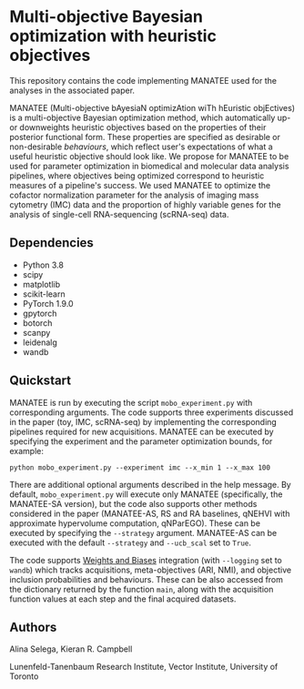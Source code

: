 # Multi-objective Bayesian optimization with heuristic objectives
This repository contains the code implementing MANATEE used for the analyses in the associated paper. 

MANATEE (Multi-objective bAyesiaN optimizAtion wiTh hEuristic objEctives) is a multi-objective Bayesian optimization method, which automatically up- or downweights heuristic objectives based on the properties of their posterior functional form. These properties are specified as desirable or non-desirable *behaviours*, which reflect user's expectations of what a useful heuristic objective should look like. We propose for MANATEE to be used for parameter optimization in biomedical and molecular data analysis pipelines, where objectives being optimized correspond to heuristic measures of a pipeline's success. We used MANATEE to optimize the cofactor normalization parameter for the analysis of imaging mass cytometry (IMC) data and the proportion of highly variable genes for the analysis of single-cell RNA-sequencing (scRNA-seq) data.

## Dependencies

- Python 3.8
- scipy
- matplotlib
- scikit-learn
- PyTorch 1.9.0
- gpytorch
- botorch
- scanpy
- leidenalg
- wandb

## Quickstart 

MANATEE is run by executing the script `mobo_experiment.py` with corresponding arguments. The code supports three experiments discussed in the paper (toy, IMC, scRNA-seq) by implementing the corresponding pipelines required for new acquisitions. MANATEE can be executed by specifying the experiment and the parameter optimization bounds, for example:

```
python mobo_experiment.py --experiment imc --x_min 1 --x_max 100
```

There are additional optional arguments described in the help message. By default, `mobo_experiment.py` will execute only MANATEE (specifically, the MANATEE-SA version), but the code also supports other methods considered in the paper (MANATEE-AS, RS and RA baselines, qNEHVI with approximate hypervolume computation, qNParEGO). These can be executed by specifying the `--strategy` argument. MANATEE-AS can be executed with the default `--strategy` and `--ucb_scal` set to `True`.

The code supports [Weights and Biases](https://wandb.ai) integration (with `--logging` set to `wandb`) which tracks acquisitions, meta-objectives (ARI, NMI), and objective inclusion probabilities and behaviours. These can be also accessed from the dictionary returned by the function `main`, along with the acquisition function values at each step and the final acquired datasets.

## Authors

Alina Selega, Kieran R. Campbell

Lunenfeld-Tanenbaum Research Institute, Vector Institute, University of Toronto
